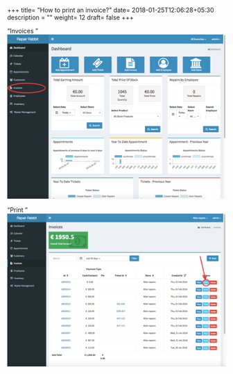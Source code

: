 +++
title= "How to print an invoice?"
date= 2018-01-25T12:06:28+05:30
description = ""
weight= 12
draft= false
+++


“Invoices ”
![How to print an invoice?](/images/invoice/how_to_print_an_invoice/go_to_invoice.png)

“Print ” 
![How to print an invoice?](/images/invoice/how_to_print_an_invoice/click_print.png)
